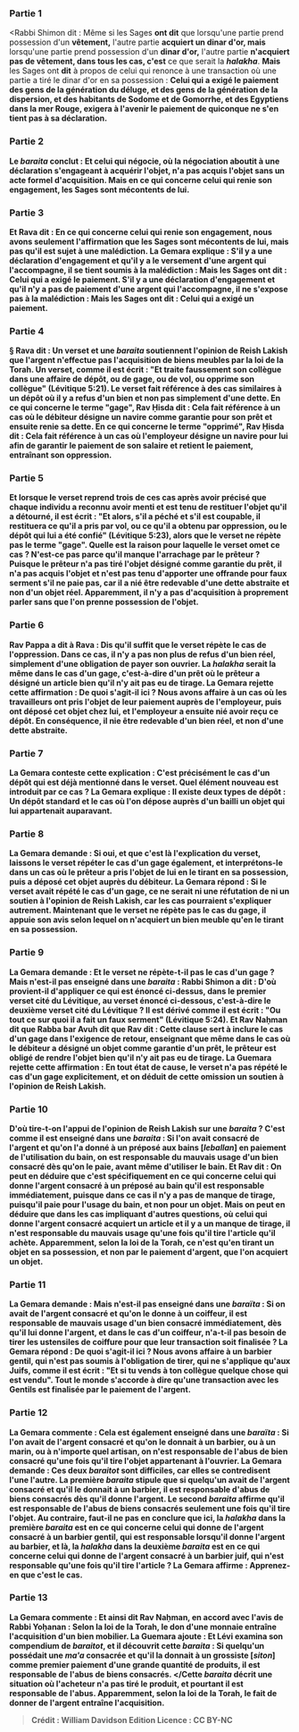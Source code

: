 
### Partie 1
<Rabbi Shimon dit : Même si</b> les Sages <b>ont dit</b> que lorsqu'une partie prend possession d'un <b>vêtement,</b> l'autre partie <b>acquiert un dinar d'or, mais</b> lorsqu'une partie prend possession d'un <b>dinar d'or,</b> l'autre partie <b>n'acquiert pas de vêtement, dans tous les cas, c'est</b> ce que serait la <b><i>halakha</i></b>. <b>Mais</b> les Sages ont <b>dit</b> à propos de celui qui renonce à une transaction où une partie a tiré le dinar d'or en sa possession : <b>Celui qui a exigé le paiement des gens de la génération du déluge, et des gens de la génération de la dispersion, et des habitants de Sodome et de Gomorrhe, et des Egyptiens dans la mer Rouge, exigera à l'avenir le paiement de quiconque ne s'en tient pas à sa déclaration.

### Partie 2
Le <i>baraita</i> conclut : <b>Et celui qui négocie,</b> où la négociation aboutit <b>à une déclaration</b> s'engageant à acquérir l'objet, <b>n'a pas acquis</b> l'objet sans un acte formel d'acquisition. <b>Mais</b> en ce qui concerne <b>celui qui renie</b> son engagement, <b>les Sages sont mécontents de lui.</b>

### Partie 3
<b>Et Rava dit :</b> En ce qui concerne celui qui renie son engagement, <b>nous avons seulement</b> l'affirmation que <b>les Sages sont mécontents de lui,</b> mais pas qu'il est sujet à une malédiction. La Gemara explique : S'il y a <b>une déclaration</b> d'engagement <b>et qu'il y a</b> le versement d'une <b>argent qui l'accompagne, il se tient soumis</b> à la malédiction : <b>Mais</b> les Sages ont dit : Celui qui a exigé le paiement. S'il y a <b>une déclaration</b> d'engagement <b>et qu'il n'y a pas</b> de paiement d'une <b>argent qui l'accompagne, il ne s'expose pas</b> à la malédiction : <b>Mais</b> les Sages ont dit : Celui qui a exigé un paiement.

### Partie 4
§ <b>Rava dit : Un verset et une <i>baraita</i> soutiennent</b> l'opinion <b>de Reish Lakish</b> que l'argent n'effectue pas l'acquisition de biens meubles par la loi de la Torah. <b>Un verset, comme il est écrit : "Et traite faussement son collègue dans une affaire de dépôt, ou de gage, ou de vol, ou opprime son collègue"</b> (Lévitique 5:21). Le verset fait référence à des cas similaires à un dépôt où il y a refus d'un bien et non pas simplement d'une dette. En ce qui concerne le terme <b>"gage", Rav Ḥisda dit :</b> Cela fait référence à un cas <b>où</b> le débiteur <b>désigne un navire</b> comme garantie <b>pour son prêt</b> et ensuite renie sa dette. En ce qui concerne le terme <b>"opprimé", Rav Ḥisda dit :</b> Cela fait référence à un cas <b>où</b> l'employeur <b>désigne un navire pour lui</b> afin de garantir le paiement de son salaire <b>et</b> retient le paiement, entraînant <b>son oppression.</b>

### Partie 5
<b>Et lorsque le verset reprend</b> trois de ces cas après avoir précisé que chaque individu a reconnu avoir menti et est tenu de restituer l'objet qu'il a détourné, <b>il est écrit : "Et alors, s'il a péché et s'il est coupable, il restituera ce qu'il a pris par vol, ou ce qu'il a obtenu par oppression, ou le dépôt qui lui a été confié"</b> (Lévitique 5:23), alors que le verset <b>ne répète pas</b> le terme <b>"gage". Quelle est la raison</b> pour laquelle le verset omet ce cas ? N'est-ce <b>pas parce qu'il manque l'arrachage</b> par le prêteur ? Puisque le prêteur n'a pas tiré l'objet désigné comme garantie du prêt, il n'a pas acquis l'objet et n'est pas tenu d'apporter une offrande pour faux serment s'il ne paie pas, car il a nié être redevable d'une dette abstraite et non d'un objet réel. Apparemment, il n'y a pas d'acquisition à proprement parler sans que l'on prenne possession de l'objet.

### Partie 6
<b>Rav Pappa a dit à Rava : Dis</b> qu'il suffit que <b>le verset répète</b> le cas <b>de l'oppression.</b> Dans ce cas, il n'y a pas non plus de refus d'un bien réel, simplement d'une obligation de payer son ouvrier. La <i>halakha</i> serait la même dans le cas d'un gage, c'est-à-dire d'un prêt où le prêteur a désigné un article bien qu'il n'y ait pas eu de tirage. La Gemara rejette cette affirmation : <b>De quoi s'agit-il ici ?</b> Nous avons affaire à un cas <b>où les travailleurs ont <b>pris</b> l'objet de leur paiement <b>auprès de</b> l'employeur, puis ont déposé cet objet chez lui, et l'employeur a ensuite nié avoir reçu ce dépôt. En conséquence, il nie être redevable d'un bien réel, et non d'une dette abstraite.

### Partie 7
La Gemara conteste cette explication : <b>C'est</b> précisément le cas d'un <b>dépôt</b> qui est déjà mentionné dans le verset. Quel élément nouveau est introduit par ce cas ? La Gemara explique : Il existe <b>deux types de dépôt :</b> Un dépôt standard et le cas où l'on dépose auprès d'un bailli un objet qui lui appartenait auparavant.

### Partie 8
La Gemara demande : <b>Si oui,</b> et que c'est là l'explication du verset, <b>laissons</b> le verset <b>répéter</b> le cas d'un <b>gage également, et interprétons-le</b> dans un cas <b>où le prêteur <b>a pris</b> l'objet <b>de lui</b> en le tirant en sa possession, <b>puis a déposé</b> cet objet <b>auprès</b> du débiteur. La Gemara répond : <b>Si le verset avait répété</b> le cas d'un gage, ce ne serait <b>ni une réfutation</b> de <b>ni un soutien</b> à l'opinion de Reish Lakish, car les cas pourraient s'expliquer autrement. <b>Maintenant que</b> le verset <b>ne répète pas</b> le cas du gage, il <b>appuie son</b> avis selon lequel on n'acquiert un bien meuble qu'en le tirant en sa possession.

### Partie 9
La Gemara demande : <b>Et le verset ne répète-t-il pas</b> le cas d'un <b>gage</b> ? Mais n'est-il pas enseigné</b> dans une <i>baraita</i> : <b>Rabbi Shimon a dit : D'où</b> provient-il <b>d'appliquer ce qui est énoncé ci-dessus,</b> dans le premier verset cité du Lévitique, au verset énoncé <b>ci-dessous,</b> c'est-à-dire le deuxième verset cité du Lévitique ? Il est dérivé <b>comme il est écrit : "Ou tout ce sur quoi il a fait un faux serment"</b> (Lévitique 5:24). <b>Et Rav Naḥman dit</b> que <b>Rabba bar Avuh dit</b> que <b>Rav dit :</b> Cette clause sert <b>à inclure</b> le cas <b>d'un gage dans</b> l'exigence de <b>retour,</b> enseignant que même dans le cas où le débiteur a désigné un objet comme garantie d'un prêt, le prêteur est obligé de rendre l'objet bien qu'il n'y ait pas eu de tirage. La Guemara rejette cette affirmation : <b>En tout état de cause, le verset n'a pas répété</b> le cas d'un gage <b>explicitement,</b> et on déduit de cette omission un soutien à l'opinion de Reish Lakish.

### Partie 10
<b>D'où tire-t-on</b> l'appui de l'opinion de Reish Lakish sur <b>une <i>baraita</i> ? </b> C'est <b>comme il est enseigné</b> dans une <i>baraita</i> : Si l'on avait consacré de l'argent et qu'on l'a <b>donné à un préposé aux bains [<i>leballan</i>]</b> en paiement de l'utilisation du bain, on est responsable du <b>mauvais usage d'un bien consacré</b> dès qu'on le paie, avant même d'utiliser le bain. <b>Et Rav dit :</b> On peut en déduire que <b>c'est spécifiquement en ce qui concerne</b> celui qui donne l'argent consacré à <b>un préposé au bain</b> qu'il est responsable immédiatement, <b>puisque</b> dans ce cas il n'y a <b>pas de manque de tirage,</b> puisqu'il paie pour l'usage du bain, et non pour un objet. <b>Mais</b> on peut en déduire que dans les cas impliquant <b>d'autres questions, où</b> celui qui donne l'argent consacré acquiert un article et <b>il y a un manque de tirage,</b> il n'est responsable du <b>mauvais usage qu'une fois qu'il tire</b> l'article qu'il achète. Apparemment, selon la loi de la Torah, ce n'est qu'en tirant un objet en sa possession, et non par le paiement d'argent, que l'on acquiert un objet.

### Partie 11
La Gemara demande : <b>Mais n'est-il pas enseigné</b> dans une <i>baraïta</i> : Si on avait de l'argent consacré et qu'on le <b>donne à un coiffeur,</b> il est responsable de <b>mauvais usage d'un bien consacré</b> immédiatement, dès qu'il lui donne l'argent, <b>et</b> dans le cas d'un <b>coiffeur, n'a-t-il pas besoin de tirer les ustensiles de coiffure</b> pour que leur transaction soit finalisée ? La Gemara répond : <b>De quoi s'agit-il ici ?</b> Nous avons affaire <b>à un barbier gentil, qui n'est pas soumis</b> à l'obligation de <b>tirer,</b> qui ne s'applique qu'aux Juifs, comme il est écrit : "Et si tu vends à ton collègue quelque chose qui est vendu". Tout le monde s'accorde à dire qu'une transaction avec les Gentils est finalisée par le paiement de l'argent.

### Partie 12
La Gemara commente : <b>Cela est également enseigné</b> dans une <i>baraïta</i> : Si l'on avait de l'argent consacré <b>et qu'on le donnait à un barbier, ou à un marin, ou à n'importe quel artisan,</b> on n'est responsable de <b>l'abus de bien consacré qu'une fois qu'il tire</b> l'objet appartenant à l'ouvrier. La Gemara demande : Ces deux <i>baraitot</i> sont <b>difficiles,</b> car elles se contredisent <b>l'une l'autre.</b> La première <i>baraita</i> stipule que si quelqu'un avait de l'argent consacré et qu'il le donnait à un barbier, il est responsable d'abus de biens consacrés dès qu'il donne l'argent. Le second <i>baraita</i> affirme qu'il est responsable de l'abus de biens consacrés seulement une fois qu'il tire l'objet. <b>Au contraire,</b> faut-il <b>ne pas en conclure</b> que <b>ici,</b> la <i>halakha</i> dans la première <i>baraita</i> est <b>en ce qui concerne</b> celui qui donne de l'argent consacré à <b>un barbier gentil, </b> qui est responsable lorsqu'il donne l'argent au barbier, et <b>là,</b> la <i>halakha</i> dans la deuxième <i>baraita</i> est <b>en ce qui concerne</b> celui qui donne de l'argent consacré à <b>un barbier juif,</b> qui n'est responsable qu'une fois qu'il tire l'article ? La Gemara affirme : <b>Apprenez-en</b> que c'est le cas.

### Partie 13
La Gemara commente : <b>Et ainsi dit Rav Naḥman,</b> en accord avec l'avis de Rabbi Yoḥanan : <b>Selon la loi de la Torah,</b> le don d'une <b>monnaie entraîne l'acquisition</b> d'un bien mobilier. La Guemara ajoute : <b>Et Lévi examina son</b> compendium de <b><i>baraitot</i>, et il découvrit</b> cette <i>baraita</i> : Si quelqu'un possédait une <i>ma'a</i> consacrée et <b>qu'il la donnait à un grossiste [<i>siton</i>]</b> comme premier paiement d'une grande quantité de produits, il est responsable de <b>l'abus de biens consacrés. </Cette <i>baraita</i> décrit une situation où l'acheteur n'a pas tiré le produit, et pourtant il est responsable de l'abus. Apparemment, selon la loi de la Torah, le fait de donner de l'argent entraîne l'acquisition.

>Crédit : William Davidson Edition
>Licence : CC BY-NC